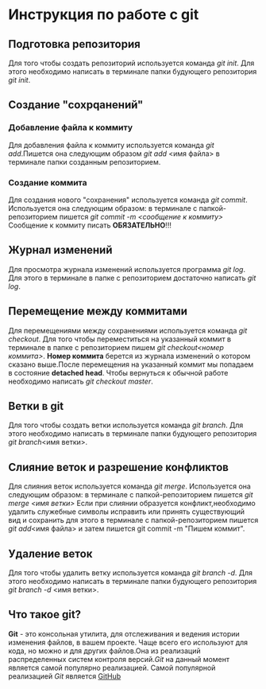 # Инструкция по работе с git

## Подготовка репозитория
Для того чтобы создать репозиторий используется команда *git init*. Для этого необходимо написать в терминале папки будующего репозитория *git init*.

## Создание "сохрqанений"

### Добавление файла к коммиту

Для добавления файла к коммиту используется команда *git add*.Пишется она следующим образом *git add* <имя файла> в терминале папки созданным репозиторием.

### Создание коммита

Для создания нового "сохранения" используется команда *git commit*. Используется она следующим образом: в терминале с папкой-репозиторием пишется *git commit -m <сообщение к коммиту>* Сообщение к коммиту писать **ОБЯЗАТЕЛЬНО**!!!

## Журнал изменений
Для просмотра журнала изменений используется программа *git log*. Для этого в терминале в папке с репозиторием достаточно написать *git log*.

## Перемещение между коммитами
Для перемещениями между сохранениями используется команда *git checkout*. Для того чтобы переместиться на указанный коммит в терминале в папке с репозиторием пишем *git checkout<номер коммита>*. **Номер коммита** берется из журнала изменений о котором сказано выше.После перемещения на указанный коммит мы попадаем в состояние **detached head**. Чтобы вернуться к обычной работе необходимо написать *git checkout master*.

## Ветки в git
Для того чтобы создать ветки используется команда *git branch*. Для этого необходимо написать в терминале папки будующего репозитория *git branch*<имя ветки>.

## Слияние веток и разрешение конфликтов
Для слияния веток используется команда  *git merge*. Используется она следующим образом: в терминале с папкой-репозиторием пишется *git merge <имя ветки>* Если при слиянии образуется конфликт,необходимо удалить служебные символы исправить или принять существующий вид и сохранить для этого в терминале с папкой-репозиторием пишется *git add*<имя файла> и затем пишется git commit -m "Пишем коммит".

## Удаление веток
Для того чтобы удалить ветку  используется команда *git branch -d*. Для этого необходимо написать в терминале папки будующего репозитория *git branch -d* <имя ветки>.

## Что такое git?

**Git** - это консольная утилита, для отслеживания и ведения истории изменения файлов, в вашем проекте. Чаще всего его используют для кода, но можно и для других файлов.Она из реализаций распределенных систем контроля версий.*Git* на данный момент является самой популярно реализацией. Самой популярной реализацией *Git*  является [GitHub](https://github.com)
